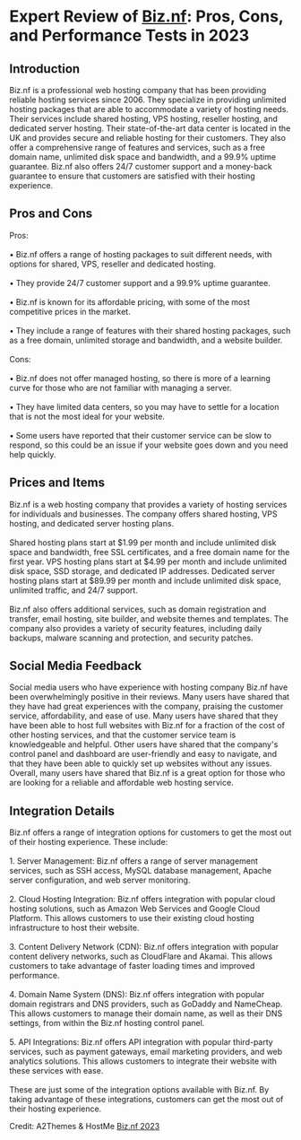 <h1>Expert Review of <a href="https://a2themes.com/biznf-reviews">Biz.nf</a>: Pros, Cons, and Performance Tests in 2023</h1>
<h2>Introduction</h2>
Biz.nf is a professional web hosting company that has been providing reliable hosting services since 2006. They specialize in providing unlimited hosting packages that are able to accommodate a variety of hosting needs. Their services include shared hosting, VPS hosting, reseller hosting, and dedicated server hosting. Their state-of-the-art data center is located in the UK and provides secure and reliable hosting for their customers. They also offer a comprehensive range of features and services, such as a free domain name, unlimited disk space and bandwidth, and a 99.9% uptime guarantee. Biz.nf also offers 24/7 customer support and a money-back guarantee to ensure that customers are satisfied with their hosting experience.
<h2>Pros and Cons</h2>
Pros:<br><br>• Biz.nf offers a range of hosting packages to suit different needs, with options for shared, VPS, reseller and dedicated hosting.<br><br>• They provide 24/7 customer support and a 99.9% uptime guarantee.<br><br>• Biz.nf is known for its affordable pricing, with some of the most competitive prices in the market.<br><br>• They include a range of features with their shared hosting packages, such as a free domain, unlimited storage and bandwidth, and a website builder.<br><br>Cons:<br><br>• Biz.nf does not offer managed hosting, so there is more of a learning curve for those who are not familiar with managing a server.<br><br>• They have limited data centers, so you may have to settle for a location that is not the most ideal for your website.<br><br>• Some users have reported that their customer service can be slow to respond, so this could be an issue if your website goes down and you need help quickly.
<h2>Prices and Items</h2>
Biz.nf is a web hosting company that provides a variety of hosting services for individuals and businesses. The company offers shared hosting, VPS hosting, and dedicated server hosting plans.<br><br>Shared hosting plans start at $1.99 per month and include unlimited disk space and bandwidth, free SSL certificates, and a free domain name for the first year. VPS hosting plans start at $4.99 per month and include unlimited disk space, SSD storage, and dedicated IP addresses. Dedicated server hosting plans start at $89.99 per month and include unlimited disk space, unlimited traffic, and 24/7 support.<br><br>Biz.nf also offers additional services, such as domain registration and transfer, email hosting, site builder, and website themes and templates. The company also provides a variety of security features, including daily backups, malware scanning and protection, and security patches.
<h2>Social Media Feedback</h2>
Social media users who have experience with hosting company Biz.nf have been overwhelmingly positive in their reviews. Many users have shared that they have had great experiences with the company, praising the customer service, affordability, and ease of use. Many users have shared that they have been able to host full websites with Biz.nf for a fraction of the cost of other hosting services, and that the customer service team is knowledgeable and helpful. Other users have shared that the company's control panel and dashboard are user-friendly and easy to navigate, and that they have been able to quickly set up websites without any issues. Overall, many users have shared that Biz.nf is a great option for those who are looking for a reliable and affordable web hosting service.
<h2>Integration Details</h2>
Biz.nf offers a range of integration options for customers to get the most out of their hosting experience. These include:<br><br>1. Server Management: Biz.nf offers a range of server management services, such as SSH access, MySQL database management, Apache server configuration, and web server monitoring.<br><br>2. Cloud Hosting Integration: Biz.nf offers integration with popular cloud hosting solutions, such as Amazon Web Services and Google Cloud Platform. This allows customers to use their existing cloud hosting infrastructure to host their website.<br><br>3. Content Delivery Network (CDN): Biz.nf offers integration with popular content delivery networks, such as CloudFlare and Akamai. This allows customers to take advantage of faster loading times and improved performance.<br><br>4. Domain Name System (DNS): Biz.nf offers integration with popular domain registrars and DNS providers, such as GoDaddy and NameCheap. This allows customers to manage their domain name, as well as their DNS settings, from within the Biz.nf hosting control panel.<br><br>5. API Integrations: Biz.nf offers API integration with popular third-party services, such as payment gateways, email marketing providers, and web analytics solutions. This allows customers to integrate their website with these services with ease.<br><br>These are just some of the integration options available with Biz.nf. By taking advantage of these integrations, customers can get the most out of their hosting experience.
<p>Credit: A2Themes & HostMe <a href="https://a2themes.com/biznf-reviews">Biz.nf 2023</a></p>